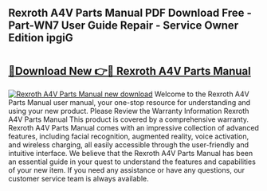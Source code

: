## Rexroth A4V Parts Manual PDF Download Free - Part-WN7 User Guide Repair - Service Owner Edition ipgiG

# <h2><a href="http://bc84940.oget.top/?id=Rexroth+A4V+Parts+Manual">🔗Download New 👉🔴 Rexroth A4V Parts Manual</a></h2>

[![Rexroth A4V Parts Manual new download](https://i.imgur.com/5g1atiW.png)](http://bc84940.oget.top/?id=Rexroth+A4V+Parts+Manual)
Welcome to the Rexroth A4V Parts Manual user manual, your one-stop resource for understanding and using your new product. Please Review the Warranty Information Rexroth A4V Parts Manual This product is covered by a comprehensive warranty. Rexroth A4V Parts Manual comes with an impressive collection of advanced features, including facial recognition, augmented reality, voice activation, and wireless charging, all easily accessible through the user-friendly and intuitive interface. We believe that the Rexroth A4V Parts Manual has been an essential guide in your quest to understand the features and capabilities of your new item. If you need any assistance or have any questions, our customer service team is always available.
